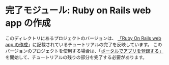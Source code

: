 # <a name="completed-module-create-a-ruby-on-rails-web-app"></a>完了モジュール: Ruby on Rails web app の作成

このディレクトリにあるプロジェクトのバージョンは、 [「Ruby On Rails web app の作成](https://docs.microsoft.com/graph/training/ruby-tutorial?tutorial-step=1)」に記載されているチュートリアルの完了を反映しています。 このバージョンのプロジェクトを使用する場合は、「[ポータルでアプリを登録する」](https://docs.microsoft.com/graph/training/ruby-tutorial?tutorial-step=2)を開始して、チュートリアルの残りの部分を完了する必要があります。